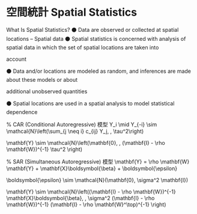 # 空間統計 Spatial Statistics
What Is Spatial Statistics?
⚫ Data are observed or collected at spatial locations – Spatial data
⚫ Spatial statistics is concerned with analysis of spatial data in which the set of spatial locations are taken into

account

⚫ Data and/or locations are modeled as random, and inferences are made about these models or about

additional unobserved quantities

⚫ Spatial locations are used in a spatial analysis to model statistical dependence


% CAR (Conditional Autoregressive) 模型
Y_i \mid Y_{-i} \sim \mathcal{N}\left(\sum_{j \neq i} c_{ij} Y_j, \, \tau^2\right)

\mathbf{Y} \sim \mathcal{N}\left(\mathbf{0}, \, (\mathbf{I} - \rho \mathbf{W})^{-1} \tau^2 \right)

% SAR (Simultaneous Autoregressive) 模型
\mathbf{Y} = \rho \mathbf{W} \mathbf{Y} + \mathbf{X}\boldsymbol{\beta} + \boldsymbol{\epsilon}

\boldsymbol{\epsilon} \sim \mathcal{N}(\mathbf{0}, \sigma^2 \mathbf{I})

\mathbf{Y} \sim \mathcal{N}\left((\mathbf{I} - \rho \mathbf{W})^{-1} \mathbf{X}\boldsymbol{\beta}, \, \sigma^2 (\mathbf{I} - \rho \mathbf{W})^{-1} (\mathbf{I} - \rho \mathbf{W}^\top)^{-1} \right)

